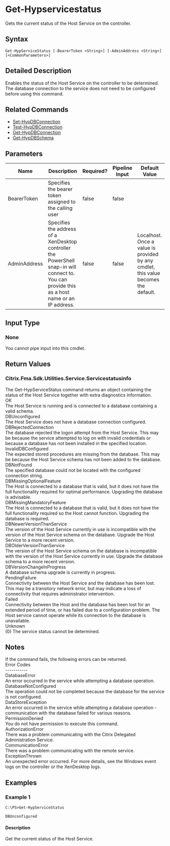 ﻿
# Get-Hypservicestatus
Gets the current status of the Host Service on the controller.
## Syntax
```
Get-HypServiceStatus [-BearerToken <String>] [-AdminAddress <String>] [<CommonParameters>]
```
## Detailed Description
Enables the status of the Host Service on the controller to be determined. The database connection to the service does not need to be configured before using this command.


## Related Commands

* [Set-HypDBConnection](../Set-HypDBConnection/)
* [Test-HypDBConnection](../Test-HypDBConnection/)
* [Get-HypDBConnection](../Get-HypDBConnection/)
* [Get-HypDBSchema](../Get-HypDBSchema/)
## Parameters
| Name   | Description | Required? | Pipeline Input | Default Value |
| --- | --- | --- | --- | --- |
| BearerToken | Specifies the bearer token assigned to the calling user | false | false |  |
| AdminAddress | Specifies the address of a XenDesktop controller the PowerShell snap-in will connect to. You can provide this as a host name or an IP address. | false | false | Localhost. Once a value is provided by any cmdlet, this value becomes the default. |

## Input Type

### None
You cannot pipe input into this cmdlet.
## Return Values

### Citrix.Fma.Sdk.Utilities.Service.Servicestatusinfo
The Get-HypServiceStatus command returns an object containing the status of the Host Service together with extra diagnostics information.<br>OK<br>    The Host Service is running and is connected to a database containing a valid schema.<br>DBUnconfigured<br>    The Host Service does not have a database connection configured.<br>DBRejectedConnection<br>    The database rejected the logon attempt from the Host Service.  This may be because the service attempted to log on with invalid credentials or because a database has not been installed in the specified location.<br>InvalidDBConfigured<br>    The expected stored procedures are missing from the database.  This may be because the Host Service schema has not been added to the database.<br>DBNotFound<br>    The specified database could not be located with the configured connection string.<br>DBMissingOptionalFeature<br>    The Host is connected to a database that is valid, but it does not have the full functionality required for optimal performance. Upgrading the database is advisable.<br>DBMissingMandatoryFeature<br>    The Host is connected to a database that is valid, but it does not have the full functionality required so the Host cannot function. Upgrading the database is required.<br>DBNewerVersionThanService<br>    The version of the Host Service currently in use is incompatible with the version of the Host Service schema on the database.  Upgrade the Host Service to a more recent version.<br>DBOlderVersionThanService<br>    The version of the Host Service schema on the database is incompatible with the version of the Host Service currently in use.  Upgrade the database schema to a more recent version.<br>DBVersionChangeInProgress<br>    A database schema upgrade is currently in progress.<br>PendingFailure<br>    Connectivity between the Host Service and the database has been lost. This may be a transitory network error, but may indicate a loss of connectivity that requires administrator intervention.<br>Failed<br>    Connectivity between the Host and the database has been lost for an extended period of time, or has failed due to a configuration problem. The Host service cannot operate while its connection to the database is unavailable.<br>Unknown<br>    (0) The service status cannot be determined.
## Notes
If the command fails, the following errors can be returned.<br>    Error Codes<br>    -----------<br>    DatabaseError<br>        An error occurred in the service while attempting a database operation.<br>    DatabaseNotConfigured<br>        The operation could not be completed because the database for the service is not configured.<br>    DataStoreException<br>        An error occurred in the service while attempting a database operation - communication with the database failed for various reasons.<br>    PermissionDenied<br>        You do not have permission to execute this command.<br>    AuthorizationError<br>        There was a problem communicating with the Citrix Delegated Administration Service.<br>    CommunicationError<br>        There was a problem communicating with the remote service.<br>    ExceptionThrown<br>        An unexpected error occurred.  For more details, see the Windows event logs on the controller or the XenDesktop logs.
## Examples

### Example 1
```
C:\PS>Get-HypServiceStatus

DBUnconfigured
```
#### Description
Get the current status of the Host Service.
